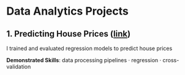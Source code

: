 # Data Analytics Projects

## 1. Predicting House Prices ([link](https://github.com/maximilian-ho/Data-Analytics-Projects/blob/main/House%20Prices%20Prediction/house-prices-prediction.ipynb))
I trained and evaluated regression models to predict house prices

**Demonstrated Skills**: data processing pipelines · regression · cross-validation

